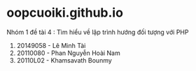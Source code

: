 # oopcuoiki.github.io

Nhóm 1 đề tài 4 : Tìm hiểu về lập trình hướng đối tượng với PHP

1. 20149058 - Lê Minh Tài
2. 20110080 - Phan Nguyễn Hoài Nam
3. 20110L02 - Khamsavath Bounmy
